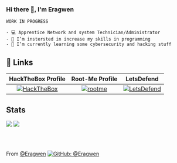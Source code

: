 ### Hi there 👋, I'm Eragwen
``` 
WORK IN PROGRESS

- 💻 Apprentice Network and system Technician/Administrator
- 🔭 I’m instersted in increase my skills in programming 
- 🌱 I’m currently learning some cybersecurity and hacking stuff
```

## 🔗 Links

| HackTheBox Profile | Root-Me Profile | LetsDefend |
| :--------: | :-------: | :-------: |
| [![HackTheBox](https://img.shields.io/badge/pressou-012A42?style=for-the-badge&logo=hackthebox&logoColor=green)](https://app.hackthebox.com/profile/1268572) | [![rootme](https://img.shields.io/badge/press4d-303030?style=for-the-badge&logo=rootme&logoColor=white)](https://www.root-me.org/Press4d) | [![LetsDefend](https://img.shields.io/badge/pressoude-012A42?style=for-the-badge&logo=letsdefend&logoColor=green)](https://app.letsdefend.io/user/pressoude) |

## Stats

<img src="https://github-readme-stats.vercel.app/api?username=Eragwen&show_icons=true&theme=radical"/>

<img src="https://github-readme-stats.vercel.app/api/top-langs/?username=Eragwen&hide=javascript,html"/>

</br></br>

From [@Eragwen](https://github.com/Eragwen)
[![GitHub: @Eragwen](https://img.shields.io/github/followers/Eragwen?label=follow&style=social)](https://github.com/Eragwen)
